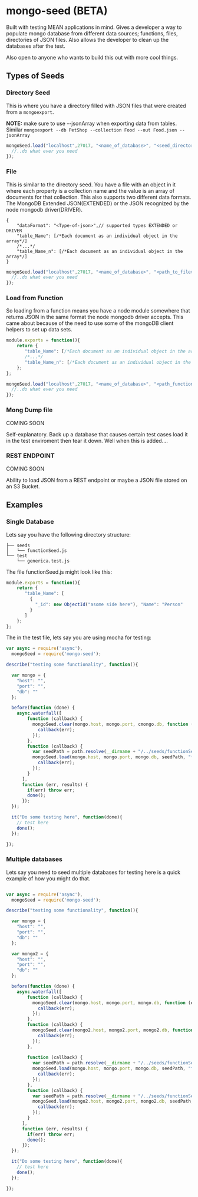 # mongo-seed (BETA)
Built with testing MEAN applications in mind. Gives a developer a way to populate mongo database from different data sources; functions, files, directories of JSON files. Also allows the developer to clean up the databases after the test.

Also open to anyone who wants to build this out with more cool things.

## Types of Seeds

### Directory Seed

This is where you have a directory filled with JSON files that were created from a ```mongoexport```.

__NOTE:__ make sure to use --jsonArray when exporting data from tables. Similar ```mongoexport --db PetShop --collection Food --out Food.json --jsonArray```

```javascript
mongoSeed.load("localhost",27017, "<name_of_database>", "<seed_directory>", "dir", function (err) {
  //..do what ever you need
});
```

### File

This is similar to the directory seed. You have a file with an object in it where each property is a collection name and the value is an array of documents for that collection.
This also supports two different data formats. The MongoDB Extended JSON(EXTENDED) or the JSON recognized by the node mongodb driver(DRIVER). 

```text
{
    "dataFormat": "<Type-of-json>",// supported types EXTENDED or DRIVER
    "table_Name": [/*Each document as an individual object in the array*/]
    /*...*/
    "table_Name_n": [/*Each document as an individual object in the array*/]
}
```

```javascript
mongoSeed.load("localhost",27017, "<name_of_database>", "<path_to_file>", "file", function (err) {
  //..do what ever you need
});
```

### Load from Function

So loading from a function means you have a node module somewhere that returns JSON in the same format the node mongodb driver 
accepts. This came about because of the need to use some of the mongoDB client helpers to set up data sets.

```javascript
module.exports = function(){
    return {
       "table_Name": [/*Each document as an individual object in the array*/]
       /*...*/
       "table_Name_n": [/*Each document as an individual object in the array*/]
    };
};
```

```javascript
mongoSeed.load("localhost",27017, "<name_of_database>", "<path_function_def>", "function", function (err) {
  //..do what ever you need
});
```


### Mong Dump file

COMING SOON

Self-explanatory. Back up a database that causes certain test cases load it in the test enviroment then tear it down. Well when this is added....


### REST ENDPOINT

COMING SOON

Ability to load JSON from a REST endpoint or maybe a JSON file stored on an S3 Bucket.


## Examples

### Single Database

Lets say you have the following directory structure:

```text
├── seeds
│   └── functionSeed.js
└── test
    └── generica.test.js
```

The file functionSeed.js might look like this:

```javascript
module.exports = function(){
    return {
       "table_Name": [
         {
           "_id": new ObjectId("asome side here"), "Name": "Person"
         }
       ]
    };
};
```

The in the test file, lets say you are using mocha for testing:


```javascript
var async = require('async'),
  mongoSeed = require('mongo-seed');

describe("testing some functionality", function(){

  var mongo = {
    "host": "",
    "port": "",
    "db": ""
  };

  before(function (done) {
    async.waterfall([
        function (callback) {
          mongoSeed.clear(mongo.host, mongo.port, cmongo.db, function (err) {
            callback(err);
          });
        },
        function (callback) {
          var seedPath = path.resolve(__dirname + "/../seeds/functionSeed.js");
          mongoSeed.load(mongo.host, mongo.port, mongo.db, seedPath, "function", function (err) {
            callback(err);
          });
        }
      ],
      function (err, results) {
        if(err) throw err;
        done();
      });
  });

  it("Do some testing here", function(done){
    // test here
    done();
  });

});
```


### Multiple databases

Lets say you need to seed multiple databases for testing here is a quick example of how you might do that.

```javascript

var async = require('async'),
  mongoSeed = require('mongo-seed');

describe("testing some functionality", function(){

  var mongo = {
    "host": "",
    "port": "",
    "db": ""
  };

  var mongo2 = {
    "host": "",
    "port": "",
    "db": ""
  };

  before(function (done) {
    async.waterfall([
        function (callback) {
          mongoSeed.clear(mongo.host, mongo.port, mongo.db, function (err) {
            callback(err);
          });
        },
        function (callback) {
          mongoSeed.clear(mongo2.host, mongo2.port, mongo2.db, function (err) {
            callback(err);
          });
        },
        
        function (callback) {
          var seedPath = path.resolve(__dirname + "/../seeds/functionSeed.js");
          mongoSeed.load(mongo.host, mongo.port, mongo.db, seedPath, "function", function (err) {
            callback(err);
          });
        },
        function (callback) {
          var seedPath = path.resolve(__dirname + "/../seeds/functionSeed2.js");
          mongoSeed.load(mongo2.host, mongo2.port, mongo2.db, seedPath, "function", function (err) {
            callback(err);
          });
        }
      ],
      function (err, results) {
        if(err) throw err;
        done();
      });
  });

  it("Do some testing here", function(done){
    // test here
    done();
  });

});

```
